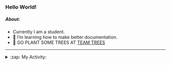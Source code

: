 ### Hello World!

##### About:
- Currently I am a student.
- 🌱 I’m learning how to make better documentation.
- 🌱 GO PLANT SOME TREES AT [TEAM TREES](https://teamtrees.org/)

---
<details>
  <summary>:zap: My Activity:</summary>
  
<!--START_SECTION:waka-->
![Code Time](http://img.shields.io/badge/Code%20Time-1%2C245%20hrs%2021%20mins-blue)

**I'm a Night 🦉** 

```text
🌞 Morning                2068 commits        ███░░░░░░░░░░░░░░░░░░░░░░   10.33 % 
🌆 Daytime                6695 commits        ████████░░░░░░░░░░░░░░░░░   33.43 % 
🌃 Evening                5771 commits        ███████░░░░░░░░░░░░░░░░░░   28.82 % 
🌙 Night                  5492 commits        ███████░░░░░░░░░░░░░░░░░░   27.42 % 
```
📅 **I'm Most Productive on Wednesday** 

```text
Monday                   2743 commits        ███░░░░░░░░░░░░░░░░░░░░░░   13.70 % 
Tuesday                  2736 commits        ███░░░░░░░░░░░░░░░░░░░░░░   13.66 % 
Wednesday                4727 commits        ██████░░░░░░░░░░░░░░░░░░░   23.60 % 
Thursday                 2639 commits        ███░░░░░░░░░░░░░░░░░░░░░░   13.18 % 
Friday                   2175 commits        ███░░░░░░░░░░░░░░░░░░░░░░   10.86 % 
Saturday                 1749 commits        ██░░░░░░░░░░░░░░░░░░░░░░░   08.73 % 
Sunday                   3257 commits        ████░░░░░░░░░░░░░░░░░░░░░   16.26 % 
```


📊 **This Week I Spent My Time On** 

```text
🔥 Editors: 
VS Code                  53 mins             ████████████████░░░░░░░░░   63.84 % 
Android Studio           28 mins             ████████░░░░░░░░░░░░░░░░░   33.60 % 
IntelliJ                 2 mins              █░░░░░░░░░░░░░░░░░░░░░░░░   02.56 % 

🐱‍💻 Projects: 
py-series                38 mins             ███████████░░░░░░░░░░░░░░   45.27 % 
swagstore                14 mins             ████░░░░░░░░░░░░░░░░░░░░░   17.36 % 
CSE224-Fundamentals-of-An13 mins             ████░░░░░░░░░░░░░░░░░░░░░   16.19 % 
github-readme-youtube-car12 mins             ████░░░░░░░░░░░░░░░░░░░░░   15.29 % 
vlsm-subnet              2 mins              █░░░░░░░░░░░░░░░░░░░░░░░░   03.28 % 
```


 Last Updated on 03/11/2023 07:10:47 UTC
<!--END_SECTION:waka-->
</details>
